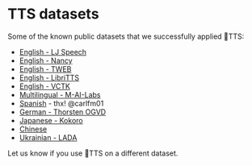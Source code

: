 # TTS datasets

Some of the known public datasets that we successfully applied 🐸TTS:

- [English - LJ Speech](https://keithito.com/LJ-Speech-Dataset/)
- [English - Nancy](http://www.cstr.ed.ac.uk/projects/blizzard/2011/lessac_blizzard2011/)
- [English - TWEB](https://www.kaggle.com/bryanpark/the-world-english-bible-speech-dataset)
- [English - LibriTTS](https://openslr.org/60/)
- [English - VCTK](https://datashare.ed.ac.uk/handle/10283/2950)
- [Multilingual - M-AI-Labs](http://www.caito.de/2019/01/the-m-ailabs-speech-dataset/)
- [Spanish](https://drive.google.com/file/d/1Sm_zyBo67XHkiFhcRSQ4YaHPYM0slO_e/view?usp=sharing) - thx! @carlfm01
- [German - Thorsten OGVD](https://github.com/thorstenMueller/deep-learning-german-tts)
- [Japanese - Kokoro](https://www.kaggle.com/kaiida/kokoro-speech-dataset-v11-small/version/1)
- [Chinese](https://www.data-baker.com/data/index/source/)
- [Ukrainian - LADA](https://github.com/egorsmkv/ukrainian-tts-datasets/tree/main/lada)

Let us know if you use 🐸TTS on a different dataset.
